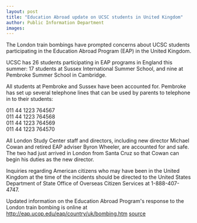 ```yaml
---
layout: post
title: "Education Abroad update on UCSC students in United Kingdom"
author: Public Information Department
images:
---
```


The London train bombings have prompted concerns about UCSC students participating in the Education Abroad Program (EAP) in the United Kingdom.

UCSC has 26 students participating in EAP programs in England this summer: 17 students at Sussex International Summer School, and nine at Pembroke Summer School in Cambridge.

All students at Pembroke and Sussex have been accounted for. Pembroke has set up several telephone lines that can be used by parents to telephone in to their students:  

011 44 1223 764567  
011 44 1223 764568  
011 44 1223 764569  
011 44 1223 764570

All London Study Center staff and directors, including new director Michael Cowan and retired EAP adviser Byron Wheeler, are accounted for and safe. The two had just arrived in London from Santa Cruz so that Cowan can begin his duties as the new director.

Inquiries regarding American citizens who may have been in the United Kingdom at the time of the incidents should be directed to the United States Department of State Office of Overseas Citizen Services at 1-888-407-4747.

Updated information on the Education Abroad Program's response to the London train bombing is online at <http://eap.ucop.edu/eap/country/uk/bombing.htm>
[source](http://www1.ucsc.edu/currents/05-06/07-11/abroad.asp "Permalink to abroad")
